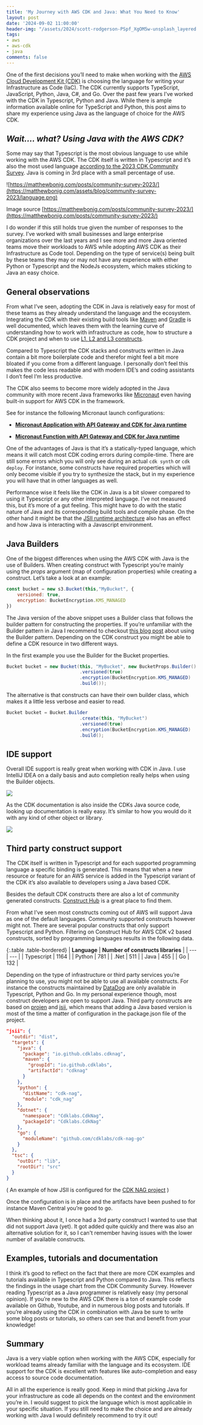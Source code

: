 ```yaml
---
title: 'My Journey with AWS CDK and Java: What You Need to Know'
layout: post
date: '2024-09-02 11:00:00'
header-img: "/assets/2024/scott-rodgerson-PSpf_XgOM5w-unsplash_layered.jpg"
tags:
- aws
- aws-cdk
- java
comments: false
---
```


One of the first decisions you’ll need to make when working with the [AWS Cloud Development Kit (CDK)](https://aws.amazon.com/cdk/) is choosing the language for writing your Infrastructure as Code (IaC). The CDK currently supports TypeScript, JavaScript, Python, Java, C#, and Go. Over the past few years I’ve worked with the CDK in Typescript, Python and Java. While there is ample information available online for TypeScript and Python, this post aims to share my experience using Java as the language of choice for the AWS CDK.

## *Wait…. what? Using Java with the AWS CDK?*

Some may say that Typescript is the most obvious language to use while working with the AWS CDK. The CDK itself is written in Typescript and it’s also the most used language [according to the 2023 CDK Community Survey](https://matthewbonig.com/posts/community-survey-2023/). Java is coming in 3rd place with a small percentage of use.

![https://matthewbonig.com/posts/community-survey-2023/](https://matthewbonig.com/assets/blog/community-survey-2023/language.png)

Image source [https://matthewbonig.com/posts/community-survey-2023/](https://matthewbonig.com/posts/community-survey-2023/)

I do wonder if this still holds true given the number of responses to the survey. I’ve worked with small businesses and large enterprise organizations over the last years and I see more and more Java oriented teams move their workloads to AWS while adopting AWS CDK as their Infrastructure as Code tool. Depending on the type of service(s) being built by these teams they may or may not have any experience with either Python or Typescript and the NodeJs ecosystem, which makes sticking to Java an easy choice.

## General observations

From what I’ve seen, adopting the CDK in Java is relatively easy for most of these teams as they already understand the language and the ecosystem. Integrating the CDK with their existing build tools like [Maven](https://maven.apache.org) and [Gradle](https://gradle.org) is well documented, which leaves them with the learning curve of understanding how to work with infrastructure as code, how to structure a CDK project and when to use [L1, L2 and L3 constructs](https://docs.aws.amazon.com/cdk/v2/guide/constructs.html).

Compared to Typescript the CDK stacks and constructs written in Java contain a bit more boilerplate code and therefor might feel a bit more bloated if you come from a different language. I personally don’t feel this makes the code less readable and with modern IDE’s and coding assistants I don’t feel I’m less productive.

The CDK also seems to become more widely adopted in the Java community with more recent Java frameworks like [Micronaut](https://micronaut.io) even having built-in support for AWS CDK in the framework.

See for instance the following Micronaut launch configurations:

* [**Micronaut Application with API Gateway and CDK for Java runtime**](https://micronaut.io/launch?type=DEFAULT&javaVersion=JDK_11&features=aws-lambda&features=aws-cdk&features=amazon-api-gateway)
    
* [**Micronaut Function with API Gateway and CDK for Java runtime**](https://micronaut.io/launch?type=FUNCTION&javaVersion=JDK_11&features=aws-lambda&features=aws-cdk&features=amazon-api-gateway)
    

One of the advantages of Java is that it’s a statically-typed language, which means it will catch most CDK coding errors during compile-time. There are still some errors which you will only see during an actual `cdk synth` or `cdk deploy`. For instance, some constructs have required properties which will only become visible if you try to synthesize the stack, but in my experience you will have that in other languages as well.

Performance wise it feels like the CDK in Java is a bit slower compared to using it Typescript or any other interpreted language. I’ve not measured this, but it’s more of a gut feeling. This might have to do with the static nature of Java and its corresponding build tools and compile phase. On the other hand it might be that the [JSII runtime architecture](https://aws.github.io/jsii/overview/runtime-architecture/) also has an effect and how Java is interacting with a Javascript environment.

## Java Builders

One of the biggest differences when using the AWS CDK with Java is the use of Builders. When creating construct with Typescript you’re mainly using the *props* argument (map of configuration properties) while creating a construct. Let’s take a look at an example:

```jsx
const bucket = new s3.Bucket(this,"MyBucket", {
    versioned: true,
    encryption: BucketEncryption.KMS_MANAGED
})
```

The Java version of the above snippet uses a Builder class that follows the builder pattern for constructing the properties. If you’re unfamiliar with the Builder pattern in Java I recommend to checkout [this blog post](https://blogs.oracle.com/javamagazine/post/exploring-joshua-blochs-builder-design-pattern-in-java) about using the Builder pattern. Depending on the CDK construct you might be able to define a CDK resource in two different ways.

In the first example you use the Builder for the Bucket properties.

```java
Bucket bucket = new Bucket(this, "MyBucket", new BucketProps.Builder()
                           .versioned(true)
                           .encryption(BucketEncryption.KMS_MANAGED)
                           .build());
```

The alternative is that constructs can have their own builder class, which makes it a little less verbose and easier to read.

```java
Bucket bucket = Bucket.Builder
                           .create(this, "MyBucket")
                           .versioned(true)
                           .encryption(BucketEncryption.KMS_MANAGED)
                           .build();
```

## IDE support

Overall IDE support is really great when working with CDK in Java. I use IntelliJ IDEA on a daily basis and auto completion really helps when using the Builder objects.

![](/assets/2024/cdk_java_auto_complete.jpg)

As the CDK documentation is also inside the CDKs Java source code, looking up documentation is really easy. It’s similar to how you would do it with any kind of other object or library.

![](/assets/2024/cdk_java_docs.jpg)

## Third party construct support

The CDK itself is written in Typescript and for each supported programming language a specific binding is generated. This means that when a new resource or feature for an AWS service is added in the Typescript variant of the CDK it’s also available to developers using a Java based CDK.

Besides the default CDK constructs there are also a lot of community generated constructs. [Construct Hub](https://constructs.dev) is a great place to find them.

From what I’ve seen most constructs coming out of AWS will support Java as one of the default languages. Community supported constructs however might not. There are several popular constructs that only support Typescript and Python. Filtering on Construct Hub for AWS CDK v2 based constructs, sorted by programming languages results in the following data.

{:.table .table-bordered}
| **Language** | **Number of constructs libraries** |
| --- | --- |
| Typescript | 1164 |
| Python | 781 |
| .Net | 511 |
| Java | 455 |
| Go | 132 |

Depending on the type of infrastructure or third party services you’re planning to use, you might not be able to use all available constructs. For instance the constructs maintained by [DataDog](https://constructs.dev/packages/datadog-cdk-constructs-v2/) are only available in Typescript, Python and Go. In my personal experience though, most construct developers are open to support Java. Third party constructs are based on [projen](https://projen.io) and [jsii](https://aws.github.io/jsii/), which means that adding a Java based version is most of the time a matter of configuration in the package.json file of the project.

```json
"jsii": {
  "outdir": "dist",
  "targets": {
    "java": {
      "package": "io.github.cdklabs.cdknag",
      "maven": {
        "groupId": "io.github.cdklabs",
        "artifactId": "cdknag"
      }
    },
    "python": {
      "distName": "cdk-nag",
      "module": "cdk_nag"
    },
    "dotnet": {
      "namespace": "Cdklabs.CdkNag",
      "packageId": "Cdklabs.CdkNag"
    },
    "go": {
      "moduleName": "github.com/cdklabs/cdk-nag-go"
    }
  },
  "tsc": {
    "outDir": "lib",
    "rootDir": "src"
  }
}
```

( An example of how JSII is configured for the [CDK NAG project](https://github.com/cdklabs/cdk-nag) )

Once the configuration is in place and the artifacts have been pushed to for instance Maven Central you’re good to go.

When thinking about it, I once had a 3rd party construct I wanted to use that did not support Java (yet). It got added quite quickly and there was also an alternative solution for it, so I can't remember having issues with the lower number of available constructs.

## Examples, tutorials and documentation

I think it’s good to reflect on the fact that there are more CDK examples and tutorials available in Typescript and Python compared to Java. This reflects the findings in the usage chart from the CDK Community Survey. However reading Typescript as a Java programmer is relatively easy (my personal opinion). If you’re new to the AWS CDK there is a ton of example code available on Github, Youtube, and in numerous blog posts and tutorials. If you’re already using the CDK in combination with Java be sure to write some blog posts or tutorials, so others can see that and benefit from your knowledge!

## Summary

Java is a very viable option when working with the AWS CDK, especially for workload teams already familiar with the language and its ecosystem. IDE support for the CDK is excellent with features like auto-completion and easy access to source code documentation.

All in all the experience is really good. Keep in mind that picking Java for your infrastructure as code all depends on the context and the environment you’re in. I would suggest to pick the language which is most applicable in your specific situation. If you still need to make the choice and are already working with Java I would definitely recommend to try it out!
